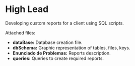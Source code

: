 # High Lead

Developing custom reports for a client using SQL scripts.

Attached files:

-  **dataBase:** Database creation file.
-  **dbSchema:** Graphic representation of tables, files, keys.
-  **Enunciado de Problemas:** Reports description.
-  **queries:** Queries to create required reports.
